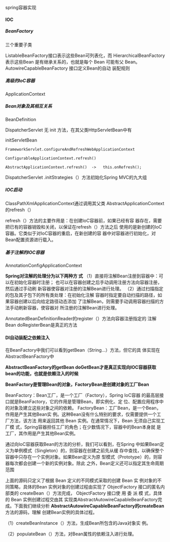 spring容器实现

#### IOC

##### BeanFactory

三个重要子类

ListableBeanFactory接口表示这些Bean可列表化，而 HierarchicalBeanFactory表示这些Bean 是有继承关系的，也就是每个 Bean 可能有父 Bean。AutowireCapableBeanFactory 接口定义Bean的自动 装配规则

##### 高级的IoC容器

ApplicationContext

##### Bean对象及其相互关系

BeanDefinition

DispatcherServlet 无 init 方法，在其父类HttpServletBean中有

initServletBean

```
FrameworkServlet.configureAndRefreshWebApplicationContext
```

```.refresh()
ConfigurableApplicationContext.refresh()
```

```.
AbstractApplicationContext.refresh()  ->   this.onRefresh();
```

DispatcherServlet .initStrategies（）方法初始化Spring MVC的九大组

##### IOC启动

ClassPathXmlApplicationContext通过调用其父类 AbstractApplicationContext的refresh（）

refresh（）方法的主要作用是：在创建IoC容器前，如果已经有容 器存在，需要把已有的容器销毁和关闭，以保证在refresh（）方法之后 使用的是新创建的IoC容器。它类似于对IoC容器的重启，在新创建的容 器中对容器进行初始化，对Bean配置资源进行载入。

##### 基于注解的IOC容器

AnnotationConfigApplicationContext

**Spring对注解的处理分为以下两种方 式** （1）直接将注解Bean注册到容器中：可以在初始化容器时注册； 也可以在容器创建之后手动调用注册方法向容器注册，然后通过手动刷 新容器使容器对注册的注解Bean进行处理。 （2）通过扫描指定的包及其子包下的所有类处理：在初始化注解 容器时指定要自动扫描的路径，如果容器创建以后向给定路径动态添加 了注解Bean，则需要手动调用容器扫描的方法手动刷新容器，使容器对 所注册的注解Bean进行处理。

AnnotatedBeanDefinitionReader的register（）方法向容器注册指定的 注解Bean   doRegisterBean是真正的方法



#### DI自动装配之依赖注入

在BeanFactory中我们可以看到getBean（String...）方法，但它的具 体实现在AbstractBeanFactory中

**AbstractBeanFactory的getBean   doGetBean才是真正实现向IOC容器获取bean的功能，也就是依赖注入的时候**

**BeanFactory是管理Bean的对象，FactoryBean是创建对象的工厂Bean**

BeanFactory：Bean工厂，是一个工厂（Factory），Spring IoC容器 的最高层接口就是BeanFactory，它的作用是管理Bean，即实例化、定 位、配置应用程序中的对象及建立这些对象之间的依赖。 FactoryBean：工厂Bean，是一个Bean，作用是产生其他Bean实 例。这种Bean没有什么特别的要求，仅需要提供一个工厂方法，该方法 用来返回其他 Bean 实例。在通常情况下，Bean 无须自己实现工厂模 式，Spring容器担任工厂的角色；在少数情况下，容器中的Bean本身就 是工厂，其作用是产生其他Bean实例。



通过向IoC容器获取Bean的方法的分析，我们可以看到，在Spring 中如果Bean定义为单例模式（Singleton）的，则容器在创建之前先从缓 存中查找，以确保整个容器中只存在一个实例对象。如果Bean定义为原 型模式（Prototype）的，则容器每次都会创建一个新的实例对象。除此 之外，Bean定义还可以指定其生命周期范围

上面的源码只定义了根据 Bean 定义的不同模式采取的创建 Bean 实 例对象的不同策略，具体的Bean 实例对象的创建过程由实现了 ObjectFactory 接口的匿名内部类的 createBean（）方法完成， ObjectFactory 接口使 用 委 派 模 式，具体的 Bean 实例创建过程交由其 实现类AbstractAutowireCapableBeanFactory完成。下面我们继续分析 **AbstractAutowireCapableBeanFactory的createBean**方法的源码，理解 创建Bean实例的具体过程。

（1）createBeanInstance（）方法，生成Bean所包含的Java对象实 例。



 （2）populateBean（）方法，对Bean属性的依赖注入进行处理。